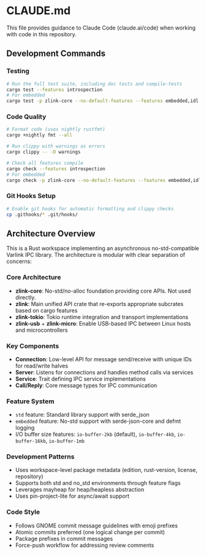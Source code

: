 # CLAUDE.md

This file provides guidance to Claude Code (claude.ai/code) when working with code in this repository.

## Development Commands

### Testing
```bash
# Run the full test suite, including doc tests and compile-tests
cargo test --features introspection
# For embedded
cargo test -p zlink-core --no-default-features --features embedded,idl
```

### Code Quality
```bash
# Format code (uses nightly rustfmt)
cargo +nightly fmt --all

# Run clippy with warnings as errors
cargo clippy -- -D warnings

# Check all features compile
cargo check --features introspection
# For embedded
cargo check -p zlink-core --no-default-features --features embedded,idl
```

### Git Hooks Setup
```bash
# Enable git hooks for automatic formatting and clippy checks
cp .githooks/* .git/hooks/
```

## Architecture Overview

This is a Rust workspace implementing an asynchronous no-std-compatible Varlink IPC library. The architecture is modular with clear separation of concerns:

### Core Architecture
- **zlink-core**: No-std/no-alloc foundation providing core APIs. Not used directly.
- **zlink**: Main unified API crate that re-exports appropriate subcrates based on cargo features
- **zlink-tokio**: Tokio runtime integration and transport implementations
- **zlink-usb** + **zlink-micro**: Enable USB-based IPC between Linux hosts and microcontrollers

### Key Components
- **Connection**: Low-level API for message send/receive with unique IDs for read/write halves
- **Server**: Listens for connections and handles method calls via services
- **Service**: Trait defining IPC service implementations
- **Call/Reply**: Core message types for IPC communication

### Feature System
- `std` feature: Standard library support with serde_json
- `embedded` feature: No-std support with serde-json-core and defmt logging
- I/O buffer size features: `io-buffer-2kb` (default), `io-buffer-4kb`, `io-buffer-16kb`, `io-buffer-1mb`

### Development Patterns
- Uses workspace-level package metadata (edition, rust-version, license, repository)
- Supports both std and no_std environments through feature flags
- Leverages mayheap for heap/heapless abstraction
- Uses pin-project-lite for async/await support

### Code Style
- Follows GNOME commit message guidelines with emoji prefixes
- Atomic commits preferred (one logical change per commit)
- Package prefixes in commit messages
- Force-push workflow for addressing review comments
